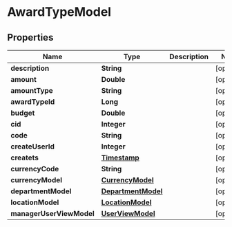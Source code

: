 

# AwardTypeModel


## Properties

| Name | Type | Description | Notes |
|------------ | ------------- | ------------- | -------------|
|**description** | **String** |  |  [optional] |
|**amount** | **Double** |  |  [optional] |
|**amountType** | **String** |  |  [optional] |
|**awardTypeId** | **Long** |  |  [optional] |
|**budget** | **Double** |  |  [optional] |
|**cid** | **Integer** |  |  [optional] |
|**code** | **String** |  |  [optional] |
|**createUserId** | **Integer** |  |  [optional] |
|**createts** | [**Timestamp**](Timestamp.md) |  |  [optional] |
|**currencyCode** | **String** |  |  [optional] |
|**currencyModel** | [**CurrencyModel**](CurrencyModel.md) |  |  [optional] |
|**departmentModel** | [**DepartmentModel**](DepartmentModel.md) |  |  [optional] |
|**locationModel** | [**LocationModel**](LocationModel.md) |  |  [optional] |
|**managerUserViewModel** | [**UserViewModel**](UserViewModel.md) |  |  [optional] |



